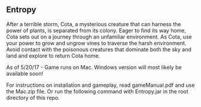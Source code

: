 ## Entropy

After a terrible storm, Cota, a mysterious creature that can harness the power of plants, is separated from its colony. Eager to find its way home, Cota sets out on a journey through an unfamiliar environment. As Cota, use your power to grow and ungrow vines to traverse the harsh environment. Avoid contact with the poisonous creatures that dominate both the sky and land and explore to return Cota home.

As of 5/20/17 - Game runs on Mac.  Windows version will most likely be available soon!

For instructions on installation and gameplay, read gameManual.pdf and use the Mac.zip file. Or run the following command with Entropy.jar in the root directory of this repo.

```java -jar Entropy.jar
